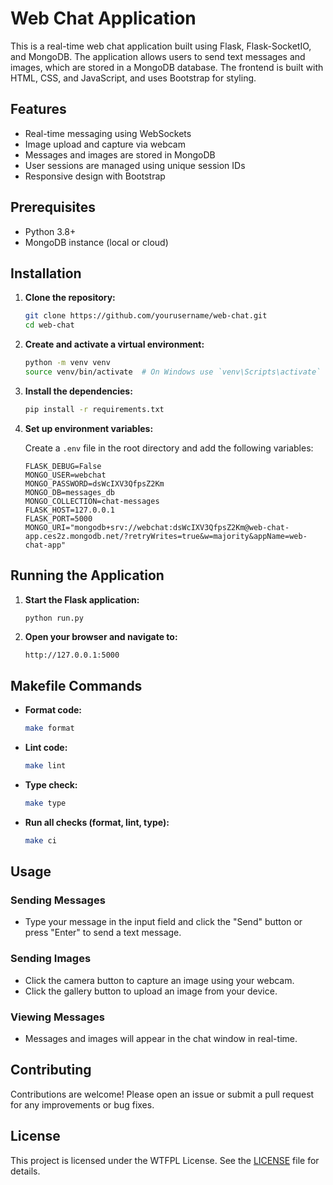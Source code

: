 # Web Chat Application

This is a real-time web chat application built using Flask, Flask-SocketIO, and MongoDB. The application allows users to send text messages and images, which are stored in a MongoDB database. The frontend is built with HTML, CSS, and JavaScript, and uses Bootstrap for styling.

## Features

- Real-time messaging using WebSockets
- Image upload and capture via webcam
- Messages and images are stored in MongoDB
- User sessions are managed using unique session IDs
- Responsive design with Bootstrap

## Prerequisites

- Python 3.8+
- MongoDB instance (local or cloud)

## Installation

1. **Clone the repository:**

    ```sh
    git clone https://github.com/yourusername/web-chat.git
    cd web-chat
    ```

2. **Create and activate a virtual environment:**

    ```sh
    python -m venv venv
    source venv/bin/activate  # On Windows use `venv\Scripts\activate`
    ```

3. **Install the dependencies:**

    ```sh
    pip install -r requirements.txt
    ```

4. **Set up environment variables:**

    Create a `.env` file in the root directory and add the following variables:

    ```env
    FLASK_DEBUG=False
    MONGO_USER=webchat
    MONGO_PASSWORD=dsWcIXV3QfpsZ2Km
    MONGO_DB=messages_db
    MONGO_COLLECTION=chat-messages
    FLASK_HOST=127.0.0.1
    FLASK_PORT=5000
    MONGO_URI="mongodb+srv://webchat:dsWcIXV3QfpsZ2Km@web-chat-app.ces2z.mongodb.net/?retryWrites=true&w=majority&appName=web-chat-app"
    ```

## Running the Application

1. **Start the Flask application:**

    ```sh
    python run.py
    ```

2. **Open your browser and navigate to:**

    ```
    http://127.0.0.1:5000
    ```


## Makefile Commands

- **Format code:**

    ```sh
    make format
    ```

- **Lint code:**

    ```sh
    make lint
    ```

- **Type check:**

    ```sh
    make type
    ```

- **Run all checks (format, lint, type):**

    ```sh
    make ci
    ```

## Usage

### Sending Messages

- Type your message in the input field and click the "Send" button or press "Enter" to send a text message.

### Sending Images

- Click the camera button to capture an image using your webcam.
- Click the gallery button to upload an image from your device.

### Viewing Messages

- Messages and images will appear in the chat window in real-time.

## Contributing

Contributions are welcome! Please open an issue or submit a pull request for any improvements or bug fixes.

## License

This project is licensed under the WTFPL License. See the [LICENSE](LICENSE) file for details.